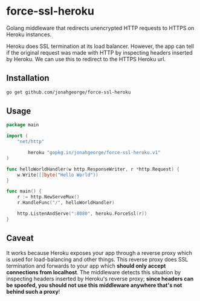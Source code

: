 # force-ssl-heroku 

Golang middleware that redirects unencrypted HTTP requests to HTTPS on Heroku instances.

Heroku does SSL termination at its load balancer. However, the app can tell if the original request was made with HTTP by inspecting headers inserted by Heroku. We can use this to redirect to the HTTPS Heroku url.

## Installation

```sh
go get github.com/jonahgeorge/force-ssl-heroku
```

## Usage

```go
package main

import (
	"net/http"

        heroku "gopkg.in/jonahgeorge/force-ssl-heroku.v1"
)

func helloWorldHandler(w http.ResponseWriter, r *http.Request) {
	w.Write([]byte("Hello World"))
}

func main() {
	r := http.NewServeMux()
	r.HandleFunc("/", helloWorldHandler)

	http.ListenAndServe(":8080", heroku.ForceSsl(r))
}
```

## Caveat

It works because Heroku exposes your app through a reverse proxy which is used for load-balancing and other things.  This reverse proxy does SSL termination and forwards to your app which __should only accept connections from localhost__.  The middleware detects this situation by inspecting headers inserted by Heroku's reverse proxy;  __since headers can be spoofed, you should not use this middleware anywhere that's not behind such a proxy__!
